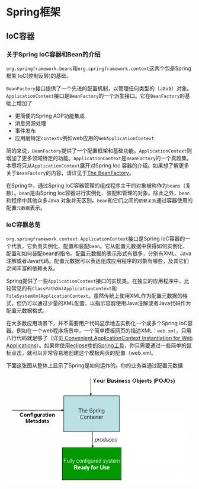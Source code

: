 # Spring框架

## IoC容器

### 关于Spring IoC容器和Bean的介绍

`org.springframework.beans`和`org.springframework.context`这两个包是Spring框架 IoC(控制反转)的基础。  

`BeanFactory`接口提供了一个先进的配置机制，以管理任何类型的（Java）对象。`ApplicationContext`接口是`BeanFactory`的一个派生接口。它在`BeanFactory`的基础上增加了

- 更简便的Spring AOP功能集成
- 消息资源处理
- 事件发布
- 应用层特定`contexts`例如web应用的`WebApplicationContext`  

简的来说，`BeanFactory`提供了一个配置框架和基础功能。`ApplicationContext`则增加了更多领域特定的功能。`ApplicationContext`是`BeanFactory`的一个真超集。本章将只从`ApplicationContext`展开对Spring Ioc 容器的介绍。如果想了解更多关于`BeanFactory`的内容，请详见于[The BeanFactory](https://docs.spring.io/spring-framework/docs/current/reference/html/core.html#beans-beanfactory)。

在Spring中，通过Spring IoC容器管理的组成程序主干的对象被称作为`beans`（复数）。`bean`是由Spring Ioc容器进行实例化、装配和管理的对象。除此之外，`bean`和程序中其他众多Java 对象并无区别。`bean`和它们之间的`依赖关系`通过容器使用的配置`元数据`表示。

### IoC容器总览

`org.springframework.context.ApplicationContext`接口是Spring IoC容器的一个代表，它负责实例化、配置和装配`bean`。它从配置元数据中获得如何实例化、配置和如何装配bean的指令。配置元数据的表示形式有很多，分别有XML、Java注解或者Java代码。配置元数据可以表达组成应用程序的对象有哪些，及其它们之间丰富的依赖关系。

Spring提供了一些`ApplicationContext`接口的实现类。在独立的应用程序中，比较常见的有`ClassPathXmlApplicationContext`和`FileSystemXmlApplicationContext`。虽然传统上使用XML作为配置元数据的格式，但仍可以通过少量的XML配置，以指示容器使用Java注解或者Java代码作为配置元数据格式。

在大多数应用场景下，并不需要用户代码显示地去实例化一个或多个Spring IoC容器。例如在一个web程序场景中，一个简单模板网页的描述XML：`web.xml`，只用八行代码就足够了（详见[ Convenient ApplicationContext Instantiation for Web Applications](https://docs.spring.io/spring-framework/docs/current/reference/html/core.html#context-create)）。如果你使用[eclipse中的Spring工具](https://spring.io/tools)，你只需要通过一些简单的鼠标点击，就可以非常容易地创建这个模板网页的配置（web.xml。

下面这张图从整体上显示了Spring是如何运作的。你的业务类通过配置元数据

![关系图](img\container-magic.png)

